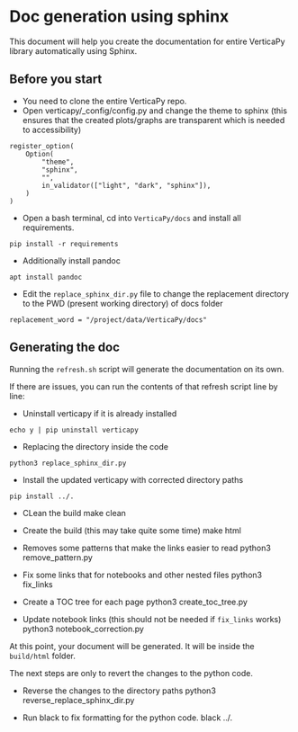 # Doc generation using sphinx

This document will help you create the documentation for entire VerticaPy library automatically using Sphinx.

## Before you start

- You need to clone the entire VerticaPy repo.
- Open verticapy/_config/config.py and change the theme to sphinx (this ensures that the created plots/graphs are transparent which is needed to accessibility)

```
register_option(
    Option(
        "theme",
        "sphinx",
        "",
        in_validator(["light", "dark", "sphinx"]),
    )
)
```
- Open a bash terminal, cd into ``VerticaPy/docs`` and install all requirements.

```
pip install -r requirements
```
- Additionally install pandoc

```
apt install pandoc
```

- Edit the ``replace_sphinx_dir.py`` file to change the replacement directory to the PWD (present working directory) of docs folder

```
replacement_word = "/project/data/VerticaPy/docs"
```

## Generating the doc

Running the ``refresh.sh`` script will generate the documentation on its own. 

If there are issues, you can run the contents of that refresh script line by line:

- Uninstall verticapy if it is already installed
```
echo y | pip uninstall verticapy
```

- Replacing the directory inside the code
```
python3 replace_sphinx_dir.py
```

- Install the updated verticapy with corrected directory paths
```
pip install ../.
```

- CLean the build
make clean

- Create the build (this may take quite some time)
make html

- Removes some patterns that make the links easier to read
python3 remove_pattern.py

- Fix some links that for notebooks and other nested files
python3 fix_links

- Create a TOC tree for each page
python3 create_toc_tree.py

- Update notebook links (this should not be needed if ``fix_links`` works)
python3 notebook_correction.py 

At this point, your document will be generated. It will be inside the ``build/html`` folder. 

The next steps are only to revert the changes to the python code.

- Reverse the changes to the directory paths
python3 reverse_replace_sphinx_dir.py

- Run black to fix formatting for the python code.
black ../.
